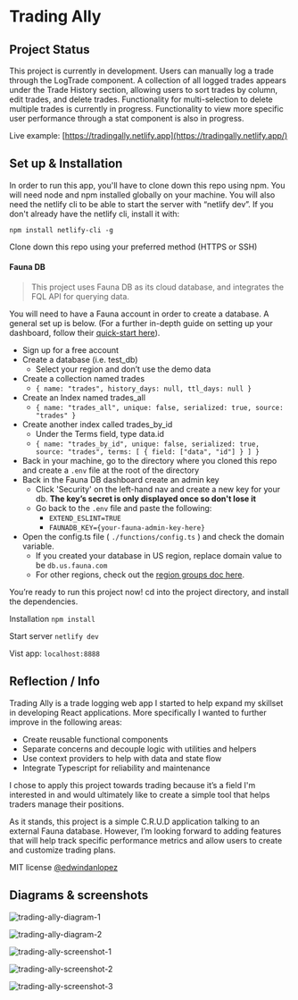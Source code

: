 # Trading Ally

## Project Status
This project is currently in development. Users can manually log a trade through the LogTrade component. A collection of all logged trades appears under the Trade History section, allowing users to sort trades by column, edit trades, and delete trades. Functionality for multi-selection to delete multiple trades is currently in progress. Functionality to view more specific user performance through a stat component is also in progress.

Live example: [https://tradingally.netlify.app](https://tradingally.netlify.app/)

## Set up & Installation

In order to run this app, you'll have to clone down this repo using npm.  You will need node and npm installed globally on your machine. You will also need the netlify cli to be able to start the server with “netlify dev”. If you don't already have the netlify cli, install it with: 
```
npm install netlify-cli -g
```
Clone down this repo using your preferred method (HTTPS or SSH)

#### Fauna DB
> This project uses Fauna DB as its cloud database, and integrates the FQL API for querying data.

You will need to have a Fauna account in order to create a database. A general set up is below. (For a further in-depth guide on setting up your dashboard, follow their [quick-start here](https://docs.fauna.com/fauna/current/learn/quick_start/quick_start)).

- Sign up for a free account
- Create a database (i.e. test_db)
	- Select your region and don’t use the demo data
- Create a collection named trades
	- `{ name: "trades", history_days: null, ttl_days: null }`
- Create an Index named trades_all
	- `{ name: "trades_all", unique: false, serialized: true, source: "trades" }`
- Create another index called trades_by_id
	- Under the Terms field, type data.id
	- `{ name: "trades_by_id", unique: false, serialized: true, source: "trades", terms: [ { field: ["data", "id"] } ] }`
- Back in your machine, go to the directory where you cloned this repo and create a `.env` file at the root of the directory
- Back in the Fauna DB dashboard create an admin key
	- Click 'Security' on the left-hand nav and create a new key for your db. **The key’s secret is only displayed once so don't lose it**
	- Go back to the `.env` file and paste the following:
		- `EXTEND_ESLINT=TRUE`
		- `FAUNADB_KEY={your-fauna-admin-key-here}`
- Open the config.ts file ( `./functions/config.ts` ) and check the domain variable.
	-   If you created your database in US region, replace domain value to be  `db.us.fauna.com`
	-   For other regions, check out the [region groups doc here](https://docs.fauna.com/fauna/current/learn/understanding/region_groups).

You’re ready to run this project now!
cd into the project directory, and install the dependencies.

Installation
`npm install`

Start server
`netlify dev`

Vist app:
`localhost:8888`

## Reflection / Info

Trading Ally is a trade logging web app I started to help expand my skillset in developing React applications. More specifically I wanted to further improve in the following areas:

-   Create reusable functional components
-   Separate concerns and decouple logic with utilities and helpers
-   Use context providers to help with data and state flow
-   Integrate Typescript for reliability and maintenance

I chose to apply this project towards trading because it’s a field I'm interested in and would ultimately like to create a simple tool that helps traders manage their positions.

As it stands, this project is a simple C.R.U.D application talking to an external Fauna database. However, I’m looking forward to adding features that will help track specific performance metrics and allow users to create and customize trading plans.

MIT license [@edwindanlopez](https://github.com/edwindanlopez)

## Diagrams & screenshots
![trading-ally-diagram-1](https://res.cloudinary.com/bldrscove/image/upload/v1642362720/Readmes/Trading-Ally/trading-ally-diagram-1_jtc908.png)

![trading-ally-diagram-2](https://res.cloudinary.com/bldrscove/image/upload/v1642362720/Readmes/Trading-Ally/trading-ally-diagram-2_wuwe8l.png)

![trading-ally-screenshot-1](https://res.cloudinary.com/bldrscove/image/upload/v1642362719/Readmes/Trading-Ally/trading-ally-screenshot-1_yvyeym.png)

![trading-ally-screenshot-2](https://res.cloudinary.com/bldrscove/image/upload/v1642362720/Readmes/Trading-Ally/trading-ally-screenshot-2_kqpujy.png)

![trading-ally-screenshot-3](https://res.cloudinary.com/bldrscove/image/upload/v1642362720/Readmes/Trading-Ally/trading-ally-screenshot-3_isfd5l.png)